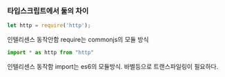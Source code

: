 ### 타입스크립트에서 둘의 차이

```javascript
let http = require('http');
```

인텔리센스 동작안함
require는 commonjs의 모듈 방식

```typescript
import * as http from "http"
```

인텔리센스 동작함
import는 es6의 모듈방식. 바벨등으로 트랜스파일링이 필요하다.
